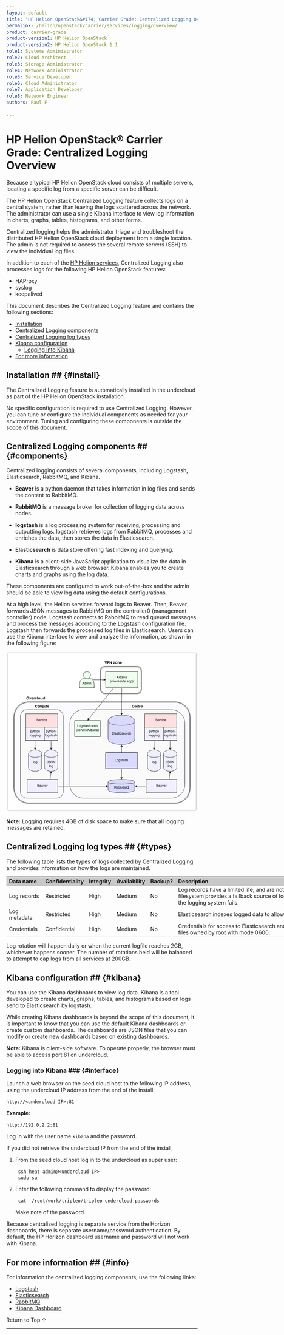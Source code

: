 ```yaml
---
layout: default
title: "HP Helion OpenStack&#174; Carrier Grade: Centralized Logging Overview"
permalink: /helion/openstack/carrier/services/logging/overview/
product: carrier-grade
product-version1: HP Helion OpenStack
product-version2: HP Helion OpenStack 1.1
role1: Systems Administrator 
role2: Cloud Architect 
role3: Storage Administrator 
role4: Network Administrator 
role5: Service Developer 
role6: Cloud Administrator 
role7: Application Developer 
role8: Network Engineer 
authors: Paul F

---
```

<!--UNDER REVIEW-->

<script>

function PageRefresh {
onLoad="window.refresh"
}

PageRefresh();

</script>


# HP Helion OpenStack&#174; Carrier Grade: Centralized Logging Overview

Because a typical HP Helion OpenStack cloud consists of multiple servers, locating a specific log from a specific server can be difficult.

The HP Helion OpenStack Centralized Logging feature collects logs on a central system, rather than leaving the logs scattered across the network. The administrator can use a single Kibana interface to view log information in charts, graphs, tables, histograms, and other forms.

Centralized logging helps the administrator triage and troubleshoot the distributed HP Helion OpenStack cloud deployment from a single location. The admin is not required to access the several remote servers (SSH) to view the individual log files.

In addition to each of the [HP Helion services](/helion/openstack/carrier/services/overview/), Centralized Logging also processes logs for the following HP Helion OpenStack features:

- HAProxy
- syslog
- keepalived 

This document describes the Centralized Logging feature and contains the following sections:

* [Installation](#install)
* [Centralized Logging components](#components)
* [Centralized Logging log types](#types)
* [Kibana configuration](#kibana)
	* [Logging into Kibana](#interface)
* [For more information](#info)

## Installation ## {#install}

The Centralized Logging feature is automatically installed in the undercloud as part of the HP Helion OpenStack installation. 

No specific configuration is required to use Centralized Logging. However, you can tune or configure the individual components as needed for your environment. Tuning and configuring these components is outside the scope of this document. 

## Centralized Logging components ## {#components}

Centralized logging consists of several components, including Logstash, Elasticsearch, RabbitMQ, and Kibana. 

* **Beaver** is a python daemon that takes information in log files and sends the content to RabbitMQ.

* **RabbitMQ** is a message broker for collection of logging data across nodes. 

* **logstash** is a log processing system for receiving, processing and outputting logs. logstash retrieves logs from RabbitMQ, processes and enriches the data, then stores the data in Elasticsearch.  

* **Elasticsearch** is data store offering fast indexing and querying.  

* **Kibana** is a client-side JavaScript application to visualize the data in Elasticsearch through a web browser. Kibana enables you to create charts and graphs using the log data. 

These components are configured to work out-of-the-box and the admin should be able to view log data using the default configurations.

At a high level, the Helion services forward logs to Beaver. Then, Beaver forwards JSON messages to RabbitMQ on the controller0 (management controller) node. Logstash connects to RabbitMQ to read queued messages and process the messages according to the Logstash configuration file. Logstash then forwards the processed log files in Elasticsearch. Users can use the Kibana interface to view and analyze the information, as shown in the following figure:

<img src="media/centrallogging75.png">


**Note:** Logging requires 4GB of disk space to make sure that all logging messages are retained. 


## Centralized Logging log types ## {#types}

The following table lists the types of logs collected by Centralized Logging and provides information on how the logs are maintained.

<table style="text-align: left; vertical-align: top; width:1000px;">
<tr style="background-color: #C8C8C8;">
<th>Data name</th><th>Confidentiality</th><th>Integrity</th><th>
Availability</th><th>Backup?</th><th>Description</th></tr>
<tr>
<td>Log records</td><td>Restricted</td><td>High</td><td>Medium</td><td>No</td><td>Log records have a limited life, and are not archived. The log file on the local filesystem provides a fallback source of logging data (up to 20GB or 45 days) if the logging system fails.</td></tr>
<tr>
<td>Log metadata</td><td>Restricted</td><td>High</td><td>Medium</td><td>No</td><td>Elasticsearch indexes logged data to allow flexible searching.</td></tr>
<tr>
<td>Credentials</td><td>Confidential</td><td>High</td><td>Medium</td><td>No</td><td>Credentials for access to Elasticsearch and RabbitMQ are stored in configuration files owned by root with mode 0600.</td></tr>
</table>

Log rotation will happen daily or when the current logfile reaches 2GB, whichever happens sooner. The number of rotations held will be balanced to attempt to cap logs from all services at 200GB. 



## Kibana configuration ## {#kibana}

You can use the Kibana dashboards to view log data. Kibana is a tool developed to create charts, graphs, tables, and histograms based on logs send to Elasticsearch by logstash. 

While creating Kibana dashboards is beyond the scope of this document, it is important to know that you can use the default Kibana dashboards or create custom dashboards. The dashboards are JSON files that you can modify or create new dashboards based on existing dashboards.

**Note:** Kibana is client-side software. To operate properly, the browser must be able to access port 81 on undercloud. 

### Logging into Kibana ### {#interface}

Launch a web browser on the seed cloud host to the following IP address, using the undercloud IP address from the end of the install:

	http://<undercloud IP>:81 

**Example:**

	http://192.0.2.2:81

Log in with the user name `kibana` and the password.

If you did not retrieve the undercloud IP from the end of the install, 

1. From the seed cloud host log in to the undercloud as super user:

		ssh heat-admin@<undercloud IP> 
		sudo su - 

2. Enter the following command to display the password:

		cat  /root/work/tripleo/tripleo-undercloud-passwords

	Make note of the password.

Because centralized logging is separate service from the Horizon dashboards, there is separate username/password authentication. By default, the HP Horizon dashboard username and password will not work with Kibana.

## For more information ## {#info}

For information the centralized logging components, use the following links: 

* [Logstash](http://logstash.net/) 
* [Elasticsearch](http://www.elasticsearch.org/)
* [RabbitMQ](http://www.rabbitmq.com/)
* [Kibana Dashboard](http://www.elasticsearch.org/guide/en/kibana/current/_dashboard_schema.html)

 <a href="#top" style="padding:14px 0px 14px 0px; text-decoration: none;"> Return to Top &#8593; </a>

----

